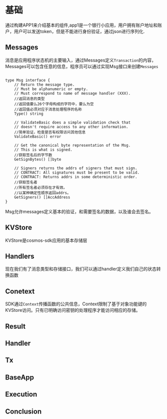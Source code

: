 # 基础

通过构建APP1来介绍基本的组件,app1是一个银行小应用，用户拥有账户地址和账户，用户可以发送token，但是不能进行身份验证，通过json进行序列化.

## Messages

消息是应用程序状态机的主要输入，通过Messages定义`Transaction`的内容，Messages可以包含任意的信息，程序员可以通过实现Msg接口来创建`Messages`

```golang

type Msg interface {
    // Return the message type.
    // Must be alphanumeric or empty.
    // Must correspond to name of message handler (XXX).
    //返回消息的类型
    //返回值要么26个字母构成的字符中，要么为空
    //返回值必须对应于消息处理程序的名称
    Type() string

    // ValidateBasic does a simple validation check that
    // doesn't require access to any other information.
    //简单验证，检查是否有权限访问其他信息
    ValidateBasic() error

    // Get the canonical byte representation of the Msg.
    // This is what is signed.
    //获取签名后的字节数
    GetSignBytes() []byte

    // Signers returns the addrs of signers that must sign.
    // CONTRACT: All signatures must be present to be valid.
    // CONTRACT: Returns addrs in some deterministic order.
    //获取签名者
    //所有签名者必须存在才有效。
    //以某种确定性顺序返回addrs。
    GetSigners() []AccAddress
}
```
Msg允许messages定义基本的验证，和需要签名的数据，以及谁会去签名。


## KVStore

KVStore是cosmos-sdk应用的基本存储层


## Handlers

现在我们有了消息类型和存储接口，我们可以通过handler定义我们自己的状态转换函数

## Conetext
SDK通过`Context`传播函数的公共信息，Context限制了基于对象功能键的KVStore访问。只有已明确访问密钥的处理程序才能访问相应的存储。

## Result

## Handler

## Tx

## BaseApp

## Execution

## Conclusion



